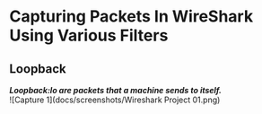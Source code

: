 # Capturing Packets In WireShark Using Various Filters

## Loopback<br>
***Loopback:lo are packets that a machine sends to itself.***<br>
![Capture 1](docs/screenshots/Wireshark Project 01.png)

